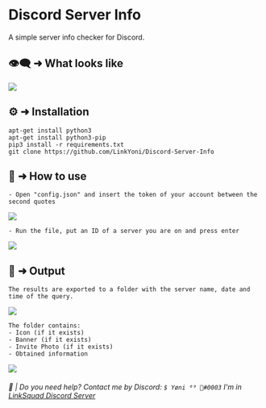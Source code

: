 # Discord Server Info

A simple server info checker for Discord.

## 👁‍🗨 ➜ What looks like

<p align="left"><img src="https://media.discordapp.net/attachments/946392863372095532/953287474266902608/unknown.png?width=1651&height=784"</p>

## ⚙️ ➜ Installation

```
apt-get install python3
apt-get install python3-pip
pip3 install -r requirements.txt
git clone https://github.com/LinkYoni/Discord-Server-Info
```

## 🔨 ➜ How to use

```
- Open "config.json" and insert the token of your account between the second quotes
```
<p align="left"><img src="https://media.discordapp.net/attachments/946392863372095532/953288392647512074/unknown.png"</p>

```
- Run the file, put an ID of a server you are on and press enter
```

<p align="left"><img src="https://media.discordapp.net/attachments/946392863372095532/953288976486236200/unknown.png"</p>

## 📩 ➜ Output

  ```
The results are exported to a folder with the server name, date and time of the query.
```
<p align="left"><img src="https://media.discordapp.net/attachments/946392863372095532/953290589124825188/unknown.png"</p>

```
The folder contains:
- Icon (if it exists)
- Banner (if it exists)
- Invite Photo (if it exists)
- Obtained information
```
<p align="left"><img src="https://media.discordapp.net/attachments/946392863372095532/953291197328281621/unknown.png?width=1635&height=832"</p>

###### 🔧 | Do you need help? Contact me by Discord: ``$ Yøni ⁶⁹ 🚬#0003`` I'm in [LinkSquad Discord Server](https://discord.gg/lsq)
